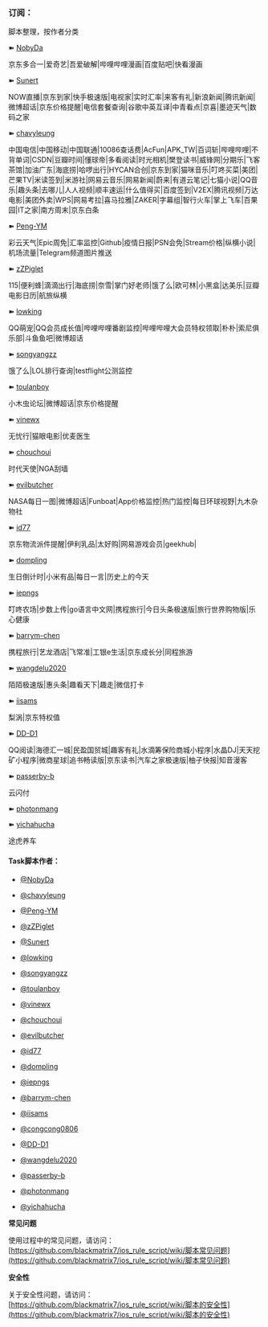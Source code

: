 ### 订阅：

  脚本整理，按作者分类<br>

  
➽ [NobyDa](https://raw.githubusercontent.com/Orz-3/QuantumultX/master/Task/Nobyda.json)

京东多合一|爱奇艺|吾爱破解|哔哩哔哩漫画|百度贴吧|快看漫画

➽ [Sunert](https://raw.githubusercontent.com/Orz-3/QuantumultX/master/Task/Sunert.json)

NOW直播|京东到家|快手极速版|电视家|实时汇率|来客有礼|新浪新闻|腾讯新闻|微博超话|京东价格提醒|电信套餐查询|谷歌中英互译|中青看点|京喜|墨迹天气|数码之家

➽ [chavyleung](https://raw.githubusercontent.com/Orz-3/QuantumultX/master/Task/chavyleung.json)

中国电信|中国移动|中国联通|10086查话费|AcFun|APK_TW|百词斩|哔哩哔哩|不背单词|CSDN|豆瓣时间|懂球帝|多看阅读|时光相机|樊登读书|威锋网|分期乐|飞客茶馆|加油广东|海底捞|哈啰出行|HYCAN合创|京东到家|猫咪音乐|叮咚买菜|美团|芒果TV|米读签到|米游社|网易云音乐|网易新闻|蔚来|有道云笔记|七猫小说|QQ音乐|趣头条|去哪儿|人人视频|顺丰速运|什么值得买|百度签到|V2EX|腾讯视频|万达电影|美团外卖|WPS|网易考拉|喜马拉雅|ZAKER|字幕组|智行火车|掌上飞车|百果园|IT之家|南方周末|京东白条

➽ [Peng-YM](https://raw.githubusercontent.com/Orz-3/QuantumultX/master/Task/Peng-YM.json)

彩云天气|Epic周免|汇率监控|Github|疫情日报|PSN会免|Stream价格|纵横小说|机场流量|Telegram频道图片推送

➽ [zZPiglet](https://raw.githubusercontent.com/Orz-3/QuantumultX/master/Task/zZPiglet.json)

115|便利蜂|滴滴出行|海底捞|奈雪|掌门好老师|饿了么|欧可林|小黑盒|达美乐|豆瓣电影日历|航旅纵横

➽ [lowking](https://raw.githubusercontent.com/Orz-3/QuantumultX/master/Task/lowking.json)

QQ萌宠|QQ会员成长值|哔哩哔哩番剧监控|哔哩哔哩大会员特权领取|朴朴|索尼俱乐部|斗鱼鱼吧|微博超话

➽ [songyangzz](https://raw.githubusercontent.com/Orz-3/QuantumultX/master/Task/songyangzz.json)

饿了么|LOL排行查询|testflight公测监控

➽ [toulanboy](https://raw.githubusercontent.com/Orz-3/QuantumultX/master/Task/toulanboy.json)

小木虫论坛|微博超话|京东价格提醒

➽ [vinewx](https://raw.githubusercontent.com/Orz-3/QuantumultX/master/Task/vinewx.json)

无忧行|猫眼电影|优麦医生

➽ [chouchoui](https://raw.githubusercontent.com/Orz-3/QuantumultX/master/Task/chouchoui.json)

时代天使|NGA刮墙

➽ [evilbutcher](https://raw.githubusercontent.com/Orz-3/QuantumultX/master/Task/evilbutcher.json)

NASA每日一图|微博超话|Funboat|App价格监控|热门监控|每日环球视野|九木杂物社

➽ [id77](https://raw.githubusercontent.com/Orz-3/QuantumultX/master/Task/id77.json)

京东物流派件提醒|伊利乳品|太好购|网易游戏会员|geekhub|

➽ [dompling](https://raw.githubusercontent.com/Orz-3/QuantumultX/master/Task/dompling.json)

生日倒计时|小米有品|每日一言|历史上的今天

➽ [iepngs](https://raw.githubusercontent.com/Orz-3/QuantumultX/master/Task/iepngs.json)

 叮咚农场|步数上传|go语言中文网|携程旅行|今日头条极速版|旅行世界购物版|乐心健康

➽ [barrym-chen](https://raw.githubusercontent.com/Orz-3/QuantumultX/master/Task/barrym-chen.json)

携程旅行|艺龙酒店|飞常准|工银e生活|京东成长分|同程旅游

➽ [wangdelu2020](https://raw.githubusercontent.com/Orz-3/QuantumultX/master/Task/wangdelu2020.json)

陌陌极速版|惠头条|趣看天下|趣走|微信打卡

➽ [iisams](https://raw.githubusercontent.com/Orz-3/QuantumultX/master/Task/iisams.json)

梨涡|京东特权值

➽ [DD-D1](https://raw.githubusercontent.com/Orz-3/QuantumultX/master/Task/DD-D1.json)

QQ阅读|海德汇一城|民盈国贸城|趣客有礼|水滴筹保险商城小程序|水晶DJ|天天挖矿小程序|微商星球|追书畅读版|京东读书|汽车之家极速版|柚子快报|知音漫客

➽ [passerby-b](https://raw.githubusercontent.com/Orz-3/QuantumultX/master/Task/passerby-b.json)

云闪付

➽ [photonmang](https://raw.githubusercontent.com/Orz-3/QuantumultX/master/Task/photonmang.json)

➽ [yichahucha](https://github.com/yichahucha/surge/blob/master/loon_sub.conf)

途虎养车
  
 
  #### Task脚本作者：
  
  * [@NobyDa](https://github.com/NobyDa)

  * [@chavyleung](https://github.com/chavyleung)

  * [@Peng-YM](https://github.com/Peng-YM)

  * [@zZPiglet](https://github.com/zZPiglet)

  * [@Sunert](https://github.com/Sunert)
  
  * [@lowking](https://github.com/lowking)
  
  * [@songyangzz](https://github.com/songyangzz)
    
  * [@toulanboy](https://github.com/toulanboy)
  
  * [@vinewx](https://ooxx.be/js/)
  
  * [@chouchoui](https://github.com/chouchoui)
  
  * [@evilbutcher](https://github.com/evilbutcher)  
  
  * [@id77](https://github.com/id77)   
  
  * [@dompling](https://github.com/dompling)  
  
  * [@iepngs](https://github.com/iepngs)  
  
  * [@barrym-chen](https://github.com/barrym-chen) 

  * [@iisams](https://github.com/iisams)
  
  * [@congcong0806](https://github.com/congcong0806)
  
  * [@DD-D1](https://github.com/DD-D1) 
  
  * [@wangdelu2020](https://github.com/wangdelu2020) 
  
  * [@passerby-b](https://gitee.com/passerby-b) 
  
  * [@photonmang](https://github.com/photonmang) 

  * [@yichahucha](https://github.com/yichahucha)
 

**常见问题**

使用过程中的常见问题，请访问：[https://github.com/blackmatrix7/ios_rule_script/wiki/脚本常见问题](https://github.com/blackmatrix7/ios_rule_script/wiki/脚本常见问题)

**安全性**

关于安全性问题，请访问：[https://github.com/blackmatrix7/ios_rule_script/wiki/脚本的安全性](https://github.com/blackmatrix7/ios_rule_script/wiki/脚本的安全性)